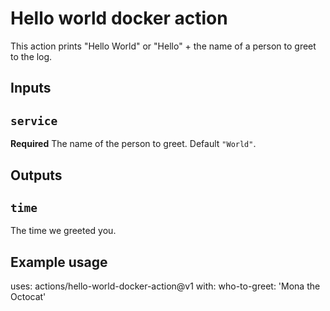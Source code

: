 # Hello world docker action

This action prints "Hello World" or "Hello" + the name of a person to greet to the log.

## Inputs

## `service`

**Required** The name of the person to greet. Default `"World"`.

## Outputs

## `time`

The time we greeted you.

## Example usage

uses: actions/hello-world-docker-action@v1
with:
  who-to-greet: 'Mona the Octocat'
